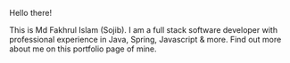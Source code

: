 Hello there!

This is Md Fakhrul Islam (Sojib). I am a full stack software developer with professional experience in Java, Spring, Javascript & more. Find out more about me on this portfolio page of mine.
